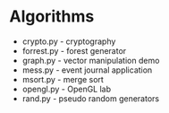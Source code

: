 Algorithms
==========

* crypto.py - cryptography
* forrest.py - forest generator
* graph.py - vector manipulation demo
* mess.py - event journal application
* msort.py - merge sort
* opengl.py - OpenGL lab
* rand.py - pseudo random generators
